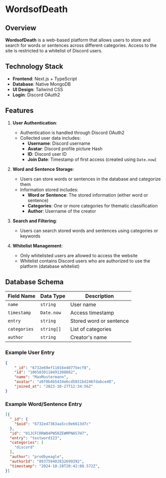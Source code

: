 # WordsofDeath

## Overview
**WordsofDeath** is a web-based platform that allows users to store and search for words or sentences across different categories. Access to the site is restricted to a whitelist of Discord users.

## Technology Stack
- **Frontend**: Next.js + TypeScript
- **Database**: Native MongoDB
- **UI Design**: Tailwind CSS
- **Login**: Discord OAuth2

## Features
1. **User Authentication**:
   - Authentication is handled through Discord OAuth2
   - Collected user data includes:
     - **Username**: Discord username
     - **Avatar**: Discord profile picture Hash
     - **ID**: Discord user ID
     - **Join Date**: Timestamp of first access (created using `Date.now`)

2. **Word and Sentence Storage**:
   - Users can store words or sentences in the database and categorize them
   - Information stored includes:
     - **Word or Sentence**: The stored information (either word or sentence)
     - **Categories**: One or more categories for thematic classification
     - **Author**: Username of the creator

3. **Search and Filtering**:
   - Users can search stored words and sentences using categories or keywords

4. **Whitelist Management**:
   - Only whitelisted users are allowed to access the website
   - Whitelist contains Discord users who are authorized to use the platform (database whitelist)

## Database Schema
| Field Name    | Data Type  | Description                  |
|---------------|------------|------------------------------|
| `name`        | `string`   | User name                    |
| `timestamp`   | `Date.now` | Access timestamp             |
| `entry`       | `string`   | Stored word or sentence      |
| `categories`  | `string[]` | List of categories          |
| `author`      | `string`   | Creator's name              |

### Example User Entry
```json
{
    "_id": "6732e69ef11016e40775ecf8",
    "id": "1065030118491308082",
    "name": "MaxMustermann",
    "avatar": "a9f0b4b5434e6cd5031bd246fdabce40",
    "joined_at": "2023-10-27T12:34:56Z"
}
```

### Example Word/Sentence Entry
```json
[{
  "_id": {
    "$oid": "6732e47363aa5cc0e6613d7c"
  },
  "id": "01JCFCRRW04PW5RZEWMPNA57H7",
  "entry": "testword123",
  "categories": [
    "discord"
  ],
  "author": "prodbyeagle",
  "authorId": "893759402832699392",
  "timestamp": "2024-10-28T20:42:08.572Z",
}]
```
